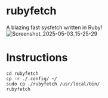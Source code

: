 # rubyfetch
A blazing fast sysfetch written in Ruby!
![Screenshot_2025-05-03_15-25-29](https://github.com/user-attachments/assets/9cae24b2-8fe6-45a0-a73d-d87740a028a7)

# Instructions
```git clone https://github.com/kapijawastaken/rubyfetch
cd rubyfetch
cp -r ./.config/ ~/
sudo cp ./rubyfetch /usr/local/bin/
rubyfetch
